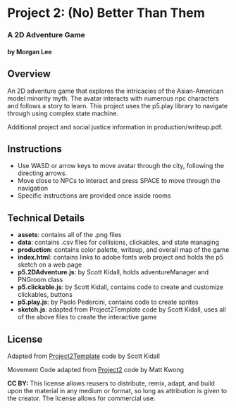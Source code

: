 # Project 2: (No) Better Than Them
### A 2D Adventure Game
#### by Morgan Lee

## Overview
An 2D adventure game that explores the intricacies of the Asian-American model minority myth. The avatar interacts with numerous npc characters and follows a story to learn. This project uses the p5.play library to navigate through using complex state machine.

Additional project and social justice information in production/writeup.pdf.

## Instructions
* Use WASD or arrow keys to move avatar through the city, following the directing arrows.
* Move close to NPCs to interact and press SPACE to move through the navigation
* Specific instructions are provided once inside rooms

## Technical Details

*  **assets**: contains all of the .png files
* 	**data**: contains .csv files for collisions, clickables, and state managing
* 	**production**: contains color palette, writeup, and overall map of the game
* 	**index.html**: contains links to adobe fonts web project and holds the p5 sketch on a web page
* 	**p5.2DAdventure.js**: by Scott Kidall, holds adventureManager and PNGroom class
* 	**p5.clickable.js**: by Scott Kidall, contains code to create and customize clickables, buttons
*  **p5.play.js**: by Paolo Pedercini, contains code to create sprites
*  **sketch.js**: adapted from Project2Template code by Scott Kidall, uses all of the above files to create the interactive game


## License
Adapted from [Project2Template](https://github.com/scottkildall/Interaction_Design_Art385_SP22/tree/main/Project2Code/Project2Template) code by Scott Kidall

Movement Code adapted from [Project2](https://github.com/mattkw0ng/Project2) code by Matt Kwong 

**CC BY:** This license allows reusers to distribute, remix, adapt, and build upon the material in any medium or format, so long as attribution is given to the creator. The license allows for commercial use.
